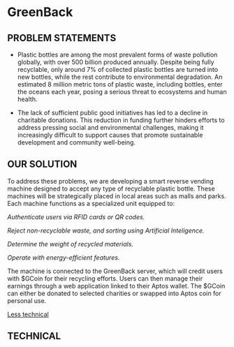 # GreenBack

## PROBLEM STATEMENTS

- Plastic bottles are among the most prevalent forms of waste pollution globally, with over 500 billion produced annually. Despite being fully recyclable, only around 7% of collected plastic bottles are turned into new bottles, while the rest contribute to environmental degradation. An estimated 8 million metric tons of plastic waste, including bottles, enter the oceans each year, posing a serious threat to ecosystems and human health.

- The lack of sufficient public good initiatives has led to a decline in charitable donations. This reduction in funding further hinders efforts to address pressing social and environmental challenges, making it increasingly difficult to support causes that promote sustainable development and community well-being.

## OUR SOLUTION

To address these problems, we are developing a smart reverse vending machine designed to accept any type of recyclable plastic bottle. These machines will be strategically placed in local areas such as malls and parks. Each machine functions as a specialized unit equipped to:

*Authenticate users via RFID cards or QR codes.*

*Reject non-recyclable waste, and sorting using Artificial Inteligence.*

*Determine the weight of recycled materials.*

*Operate with energy-efficient features.*

The machine is connected to the GreenBack server, which will credit users with $GCoin for their recycling efforts. Users can then manage their earnings through a web application linked to their Aptos wallet. The $GCoin can either be donated to selected charities or swapped into Aptos coin for personal use.

[Less technical](https://dorahacks.io/buidl/14559/)

## TECHNICAL
